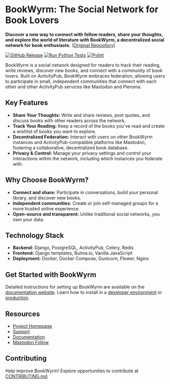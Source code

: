 # BookWyrm: The Social Network for Book Lovers

**Discover a new way to connect with fellow readers, share your thoughts, and explore the world of literature with BookWyrm, a decentralized social network for book enthusiasts.** ([Original Repository](https://github.com/bookwyrm-social/bookwyrm))

[![GitHub Release](https://img.shields.io/github/release/bookwyrm-social/bookwyrm.svg?colorB=58839b)](https://github.com/bookwyrm-social/bookwyrm/releases)
[![Run Python Tests](https://github.com/bookwyrm-social/bookwyrm/actions/workflows/django-tests.yml/badge.svg)](https://github.com/bookwyrm-social/bookwyrm/actions/workflows/django-tests.yml)
[![Pylint](https://github.com/bookwyrm-social/bookwyrm/actions/workflows/pylint.yml/badge.svg)](https://github.com/bookwyrm-social/bookwyrm/actions/workflows/pylint.yml)

BookWyrm is a social network designed for readers to track their reading, write reviews, discover new books, and connect with a community of book lovers. Built on ActivityPub, BookWyrm embraces federation, allowing users to participate in small, independent communities that connect with each other and other ActivityPub services like Mastodon and Pleroma.

## Key Features

*   **Share Your Thoughts:** Write and share reviews, post quotes, and discuss books with other readers across the network.
*   **Track Your Reading:**  Keep a record of the books you've read and create a wishlist of books you want to explore.
*   **Decentralized Federation:** Interact with users on other BookWyrm instances and ActivityPub-compatible platforms like Mastodon, fostering a collaborative, decentralized book database.
*   **Privacy & Control:**  Manage your privacy settings and control your interactions within the network, including which instances you federate with.

## Why Choose BookWyrm?

*   **Connect and share:** Participate in conversations, build your personal library, and discover new books.
*   **Independent communities:** Create or join self-managed groups for a more trusted online experience.
*   **Open-source and transparent:** Unlike traditional social networks, you own your data.

## Technology Stack

*   **Backend:** Django, PostgreSQL, ActivityPub, Celery, Redis
*   **Frontend:** Django templates, Bulma.io, Vanilla JavaScript
*   **Deployment:** Docker, Docker Compose, Gunicorn, Flower, Nginx

## Get Started with BookWyrm

Detailed instructions for setting up BookWyrm are available on the [documentation website](https://docs.joinbookwyrm.com/). Learn how to install in a [developer environment](https://docs.joinbookwyrm.com/install-dev.html) or [production](https://docs.joinbookwyrm.com/install-prod.html).

## Resources

*   [Project Homepage](https://joinbookwyrm.com/)
*   [Support](https://patreon.com/bookwyrm)
*   [Documentation](https://docs.joinbookwyrm.com/)
*   [Mastodon Follow](https://tech.lgbt/@bookwyrm)

## Contributing

Help improve BookWyrm! Explore opportunities to contribute at [CONTRIBUTING.md](https://github.com/bookwyrm-social/bookwyrm/blob/main/CONTRIBUTING.md).